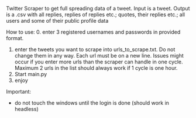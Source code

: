 Twitter Scraper to get full spreading data of a tweet. 
Input is a tweet.
Output is a .csv with all replies, replies of replies etc.; quotes, their replies etc.; all users and some of their public profile data

How to use:
0. enter 3 registered usernames and passwords in provided format.
1. enter the tweets you want to scrape into urls_to_scrape.txt. Do not change them in any way. Each url must be on a new line. Issues might occur if you enter more urls than the scraper can handle in one cycle. Maximum 2 urls in the list should always work if 1 cycle is one hour. 
2. Start main.py
3. enjoy

Important:
- do not touch the windows until the login is done (should work in headless)

